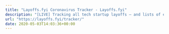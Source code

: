 ```yaml
---
title: "Layoffs.fyi Coronavirus Tracker - Layoffs.fyi"
description: "[LIVE] Tracking all tech startup layoffs — and lists of employees laid off — since COVID-19 was declared a pandemic. This page is constantly being updated."
url: "https://layoffs.fyi/tracker/"
date: 2020-05-03T14:03:36+00:00
---
```

